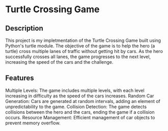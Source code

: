 # Turtle Crossing Game

## Description

This project is my impletmentation of the Turtle Crossing Game built using Python's turtle module. The objective of the game is to help the hero (a turtle) cross multiple lanes of traffic without getting hit by cars. As the hero successfully crosses all lanes, the game progresses to the next level, increasing the speed of the cars and the challenge.

## Features

Multiple Levels: The game includes multiple levels, with each level increasing in difficulty as the speed of the cars increases.
Random Car Generation: Cars are generated at random intervals, adding an element of unpredictability to the game.
Collision Detection: The game detects collisions between the hero and the cars, ending the game if a collision occurs.
Resource Management: Efficient management of car objects to prevent memory overflow.
